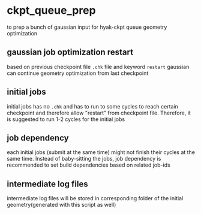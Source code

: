 # ckpt_queue_prep
to prep a bunch of gaussian input for hyak-ckpt queue geometry optimization
## gaussian job optimization restart
based on previous checkpoint file `.chk` file and keyword `restart` gaussian can continue geometry optimization from 
last checkpoint
## initial jobs
initial jobs has no `.chk` and has to run to some cycles to reach certain checkpoint and therefore allow "restart" from
checkpoint file. Therefore, it is suggested to run 1-2 cycles for the initial jobs 
## job dependency
each initial jobs (submit at the same time) might not finish their cycles at the same time.
Instead of baby-sitting the jobs, job dependency is recommended to set build dependencies based on related job-ids
## intermediate log files
intermediate log files will be stored in corresponding folder of the initial geometry(generated with this script as well)
